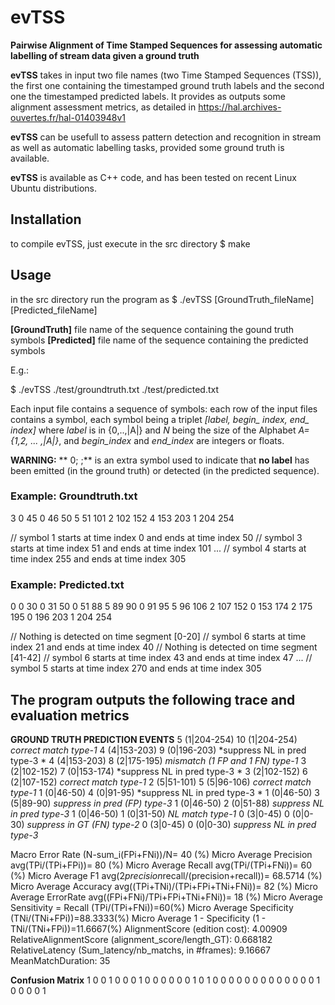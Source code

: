 # evTSS
**Pairwise Alignment of Time Stamped Sequences for assessing automatic labelling of stream data given a ground truth**

**evTSS** takes in input two file names (two Time Stamped Sequences (TSS)), the first one containing the timestamped ground truth labels and the second one the timestamped predicted labels. It provides as outputs some alignment assessment metrics, as detailed in <https://hal.archives-ouvertes.fr/hal-01403948v1>

**evTSS** can be usefull to assess pattern detection and recognition in stream as well as automatic labelling tasks, provided some ground truth is available.

**evTSS** is available as C++ code, and has been tested on recent Linux Ubuntu distributions.

## Installation
to compile evTSS, just execute in the src directory
$ make

## Usage
in the src directory run the program as 
$ ./evTSS [GroundTruth_fileName]  [Predicted_fileName] 

**[GroundTruth]** file name of the sequence containing the gound truth symbols
**[Predicted]**  file name of the sequence containing the predicted symbols



E.g.: 

$ ./evTSS ./test/groundtruth.txt ./test/predicted.txt


Each input file contains a sequence of symbols: each row of the input files contains a symbol, each symbol being a triplet *[label, begin\_ index, end\_ index]* where  *label* is in \{0,..,|A|\} and *N* being the size of the Alphabet *A=\{1,2, ... ,|A|\}*, and *begin_index* and *end_index* are integers or floats.

**WARNING:** ** 0;   ;** is an extra symbol used to indicate that **no label** has been emitted (in the ground truth) or detected (in the predicted sequence). 

### Example: Groundtruth.txt

3 0 45
0 46 50
5 51 101
2 102 152
4 153 203
1 204 254

// symbol 1 starts at time index 0 and ends at time index 50
// symbol 3 starts at time index 51 and ends at time index 101
...
// symbol 4 starts at time index 255 and ends at time index 305

### Example: Predicted.txt

0 0 30
0 31 50
0 51 88
5 89 90
0 91 95
5 96 106
2 107 152
0 153 174
2 175 195
0 196 203
1 204 254

// Nothing is detected on time segment [0-20]
// symbol 6 starts at time index 21 and ends at time index 40
// Nothing is detected on time segment [41-42] 
// symbol 6 starts at time index 43 and ends at time index 47
...
// symbol 5 starts at time index 270 and ends at time index 305

## The program outputs the following trace and evaluation metrics 
**GROUND TRUTH	PREDICTION		EVENTS**
5 (1|204-254)			10 (1|204-254)	*correct match type-1*
4 (4|153-203)			9 (0|196-203)	 	*suppress NL in pred type-3 *
4 (4|153-203)			8 (2|175-195)	 	*mismatch (1 FP and 1 FN) type-1*
3 (2|102-152)			7 (0|153-174)	 	*suppress NL in pred type-3 *
3 (2|102-152)			6 (2|107-152)		*correct match type-1*
2 (5|51-101)			5 (5|96-106)	 	*correct match type-1*
1 (0|46-50)			4 (0|91-95)	 	*suppress NL in pred type-3 *
1 (0|46-50)			3 (5|89-90)	 	*suppress in pred (FP) type-3*
1 (0|46-50)			2 (0|51-88)	 	*suppress NL in pred type-3* 
1 (0|46-50)			1 (0|31-50)	 	*NL match type-1*
0 (3|0-45)			0 (0|0-30)	 	*suppress in GT (FN) type-2*
0 (3|0-45)			0 (0|0-30)	 	*suppress NL in pred type-3* 

Macro Error Rate (N-sum_i(FPi+FNi))/N= 40 (%)
Micro Average Precision avg(TPi/(TPi+FPi))= 80 (%)
Micro Average Recall avg(TPi/(TPi+FNi))= 60 (%)
Micro Average F1 avg(2*precision*recall/(precision+recall))= 68.5714 (%)
Micro Average Accuracy avg((TPi+TNi)/(TPi+FPi+TNi+FNi))= 82 (%)
Micro Average ErrorRate avg((FPi+FNi)/TPi+FPi+TNi+FNi))= 18 (%)
Micro Average Sensitivity = Recall (TPi/(TPi+FNi))=60(%)
Micro Average Specificity (TNi/(TNi+FPi))=88.3333(%)
Micro Average 1 - Specificity (1 - TNi/(TNi+FPi))=11.6667(%)
AlignmentScore (edition cost): 4.00909
RelativeAlignmentScore (alignment_score/length_GT): 0.668182
RelativeLatency (Sum_latency/nb_matchs, in #frames): 9.16667
MeanMatchDuration: 35



**Confusion Matrix**
1 0 0 1 0 0 
0 1 0 0 0 0 
0 0 1 0 1 0 
0 0 0 0 0 0 
0 0 0 0 0 0 
1 0 0 0 0 1 

